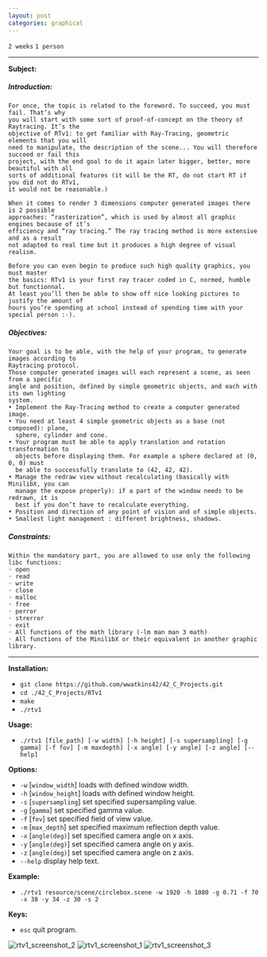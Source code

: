 ```yaml
---
layout: post
categories: graphical
---
```


`2 weeks`
`1 person`

---
__Subject:__
##### Introduction:
```
For once, the topic is related to the foreword. To succeed, you must fail. That’s why
you will start with some sort of proof-of-concept on the theory of Raytracing. It’s the
objective of RTv1: to get familiar with Ray-Tracing, geometric elements that you will
need to manipulate, the description of the scene... You will therefore succeed or fail this
project, with the end goal to do it again later bigger, better, more beautiful with all
sorts of additional features (it will be the RT, do not start RT if you did not do RTv1,
it would not be reasonable.)

When it comes to render 3 dimensions computer generated images there is 2 possible
approaches: “rasterization”, which is used by almost all graphic engines because of it’s
efficiency and “ray tracing.” The ray tracing method is more extensive and as a result
not adapted to real time but it produces a high degree of visual realism.

Before you can even begin to produce such high quality graphics, you must master
the basics: RTv1 is your first ray tracer coded in C, normed, humble but functionnal.
At least you’ll then be able to show off nice looking pictures to justify the amount of
hours you’re spending at school instead of spending time with your special person :-).
```
##### Objectives:
```
Your goal is to be able, with the help of your program, to generate images according to
Raytracing protocol.
Those computer generated images will each represent a scene, as seen from a specific
angle and position, defined by simple geometric objects, and each with its own lighting
system.
• Implement the Ray-Tracing method to create a computer generated image.
• You need at least 4 simple geometric objects as a base (not composed): plane,
  sphere, cylinder and cone.
• Your program must be able to apply translation and rotation transformation to
  objects before displaying them. For example a sphere declared at (0, 0, 0) must
  be able to successfully translate to (42, 42, 42).
• Manage the redraw view without recalculating (basically with MinilibX, you can
  manage the expose properly): if a part of the window needs to be redrawn, it is
  best if you don’t have to recalculate everything.
• Position and direction of any point of vision and of simple objects.
• Smallest light management : different brightness, shadows.
```
##### Constraints:
```
Within the mandatory part, you are allowed to use only the following libc functions:
◦ open
◦ read
◦ write
◦ close
◦ malloc
◦ free
◦ perror
◦ strerror
◦ exit
◦ All functions of the math library (-lm man man 3 math)
◦ All functions of the MinilibX or their equivalent in another graphic library.
```
---
__Installation:__

* `git clone https://github.com/wwatkins42/42_C_Projects.git`
* `cd ./42_C_Projects/RTv1`
* `make`
* `./rtv1`

**Usage:**
* `./rtv1 [file_path] [-w width] [-h height] [-s supersampling] [-g gamma] [-f fov] [-m maxdepth] [-x angle] [-y angle] [-z angle] [--help]`

**Options:**
* `-w` [`window_width`] loads with defined window width.
* `-h` [`window_height`]  loads with defined window height.
* `-s` [`supersampling`] set specified supersampling value.
* `-g` [`gamma`] set specified gamma value.
* `-f` [`fov`] set specified field of view value.
* `-m` [`max_depth`] set specified maximum reflection depth value.
* `-x` [`angle(deg)`] set specified camera angle on x axis.
* `-y` [`angle(deg)`] set specified camera angle on y axis.
* `-z` [`angle(deg)`] set specified camera angle on z axis.
* `--help`  display help text.

**Example:**
* `./rtv1 resource/scene/circlebox.scene -w 1920 -h 1080 -g 0.71 -f 70 -x 38 -y 34 -z 30 -s 2`

**Keys:**
* `esc` quit program.

![rtv1_screenshot_2](https://cdn.rawgit.com/wwatkins42/42_C_Projects/master/screenshots/screenshot_rtv1_2.png "rtv1")
![rtv1_screenshot_1](https://cdn.rawgit.com/wwatkins42/42_C_Projects/master/screenshots/screenshot_rtv1_1.png "rtv1")
![rtv1_screenshot_3](https://cdn.rawgit.com/wwatkins42/42_C_Projects/master/screenshots/screenshot_rtv1_3.png "rtv1")

